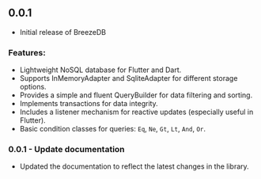 ## 0.0.1

- Initial release of BreezeDB

### Features:

* Lightweight NoSQL database for Flutter and Dart.
* Supports InMemoryAdapter and SqliteAdapter for different storage options.
* Provides a simple and fluent QueryBuilder for data filtering and sorting.
* Implements transactions for data integrity.
* Includes a listener mechanism for reactive updates (especially useful in Flutter).
* Basic condition classes for queries: `Eq`, `Ne`, `Gt`, `Lt`, `And`, `Or`.



### 0.0.1 - Update documentation

- Updated the documentation to reflect the latest changes in the library.